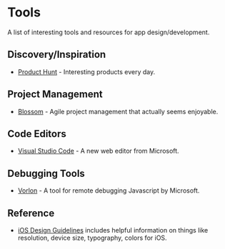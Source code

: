 # Tools

A list of interesting tools and resources for app design/development.

## Discovery/Inspiration

* [Product Hunt](https://www.producthunt.com/) - Interesting products every day.

## Project Management

* [Blossom](http://www.blossom.io) - Agile project management that actually seems enjoyable.

## Code Editors

* [Visual Studio Code](http://code.visualstudio.com/) - A new web editor from Microsoft.

## Debugging Tools

* [Vorlon](http://vorlonjs.com/) - A tool for remote debugging Javascript by Microsoft.

## Reference

* [iOS Design Guidelines](http://iosdesign.ivomynttinen.com/) includes helpful information on things like resolution, device size, typography, colors for iOS.
